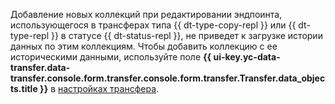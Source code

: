 Добавление новых коллекций при редактировании эндпоинта, использующегося в трансферах типа {{ dt-type-copy-repl }} или {{ dt-type-repl }} в статусе {{ dt-status-repl }}, не приведет к загрузке истории данных по этим коллекциям. Чтобы добавить коллекцию с ее историческими данными, используйте поле **{{ ui-key.yc-data-transfer.data-transfer.console.form.transfer.console.form.transfer.Transfer.data_objects.title }}** в [настройках трансфера](../../../../data-transfer/operations/transfer.md#update).
